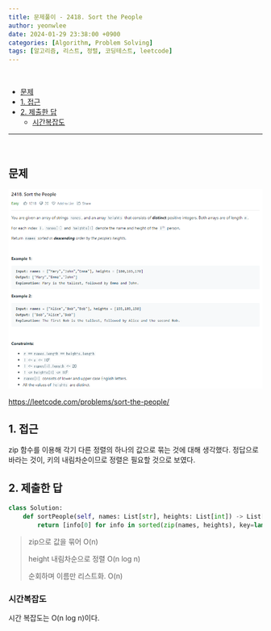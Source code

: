 ```yaml
---
title: 문제풀이 - 2418. Sort the People
author: yeonwlee
date: 2024-01-29 23:38:00 +0900
categories: [Algorithm, Problem Solving]
tags: [알고리즘, 리스트, 정렬, 코딩테스트, leetcode]
---
```


<br>

- [문제](#문제)
- [1. 접근](#1-접근)
- [2. 제출한 답](#2-제출한-답)
  - [시간복잡도](#시간복잡도)

---

<br>

## 문제

![image alt 문제](/assets/img/post/문제풀이-leetcode-2418-sort-the-people/img0.png)

<https://leetcode.com/problems/sort-the-people/>

## 1. 접근

zip 함수를 이용해 각기 다른 정렬의 하나의 값으로 묶는 것에 대해 생각했다. 정답으로 바라는 것이, 키의 내림차순이므로 정렬은 필요할 것으로 보였다.

## 2. 제출한 답

```python
class Solution:
    def sortPeople(self, names: List[str], heights: List[int]) -> List[str]:
        return [info[0] for info in sorted(zip(names, heights), key=lambda x: x[1], reverse=True)]

```

> zip으로 값을 묶어 O(n)
>
> height 내림차순으로 정렬 O(n log n)
>
> 순회하며 이름만 리스트화. O(n)

### 시간복잡도

시간 복잡도는 O(n log n)이다.
